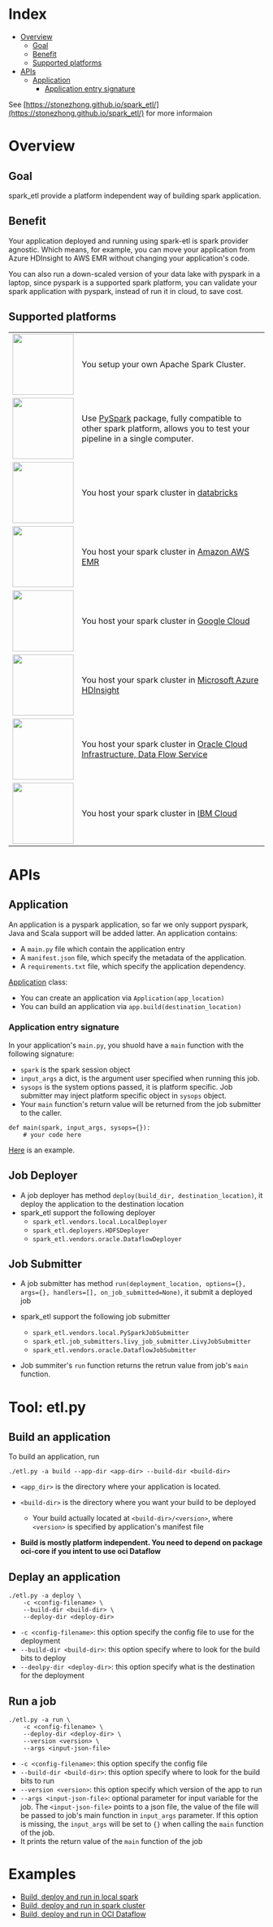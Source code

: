 # Index
* [Overview](#overview)
    * [Goal](#goal)
    * [Benefit](#benefit)
    * [Supported platforms](#supported_platforms)
* [APIs](#apis)
    * [Application](#application)
        * [Application entry signature](#application-entry-signature)

See [https://stonezhong.github.io/spark_etl/](https://stonezhong.github.io/spark_etl/) for more informaion

# Overview

## Goal
spark_etl provide a platform independent way of building spark application.

## Benefit
Your application deployed and running using spark-etl is spark provider agnostic. Which means, for example, you can move your application from Azure HDInsight to AWS EMR without changing your application's code.

You can also run a down-scaled version of your data lake with pyspark in a laptop, since pyspark is a supported spark platform, you can validate your spark application with pyspark, instead of run it in cloud, to save cost.

## Supported platforms
<table>
    <tr>
        <td>
            <img
                src="https://upload.wikimedia.org/wikipedia/commons/thumb/f/f3/Apache_Spark_logo.svg/1200px-Apache_Spark_logo.svg.png"
                width="120px"
            />
        </td>
        <td>You setup your own Apache Spark Cluster.</td>
    </tr>
    <tr>
        <td>
            <img src="https://miro.medium.com/max/700/1*qgkjkj6BLVS1uD4mw_sTEg.png" width="120px" />
        </td>
        <td>
            Use <a href="https://pypi.org/project/pyspark/">PySpark</a> package, fully compatible to other spark platform, allows you to test your pipeline in a single computer.
        </td>
    </tr>
    <tr>
        <td>
            <img src="https://databricks.com/wp-content/uploads/2019/02/databricks-generic-tile.png" width="120px">
        </td>
        <td>You host your spark cluster in <a href="https://databricks.com/">databricks </a></td>
    </tr>
    <tr>
        <td>
            <img
                src="https://blog.ippon.tech/content/images/2019/06/emrlogogo.png"
                width="120px"
            />
        </td>
        <td>You host your spark cluster in <a href="https://aws.amazon.com/emr/">Amazon AWS EMR</a></td>
    </tr>
    <tr>
        <td>
            <img
                src="https://d15shllkswkct0.cloudfront.net/wp-content/blogs.dir/1/files/2020/07/100-768x402.jpeg"
                width="120px"
            />
        </td>
        <td>You host your spark cluster in <a href="https://cloud.google.com/dataproc">Google Cloud</a></td>
    </tr>
    <tr>
        <td>
            <img
                src="https://apifriends.com/wp-content/uploads/2018/05/HDInsightsDetails.png"
                width="120px"
            />
        </td>
        <td>You host your spark cluster in <a href="https://azure.microsoft.com/en-us/services/hdinsight/">Microsoft Azure HDInsight</a></td>
    </tr>
    <tr>
        <td>
            <img
                src="https://cdn.app.compendium.com/uploads/user/e7c690e8-6ff9-102a-ac6d-e4aebca50425/d3598759-8045-4b7f-9619-0fed901a9e0b/File/a35b11e3f02caf5d5080e48167cf320c/1_xtt86qweroeeldhjroaaaq.png"
                width="120px"
            />
        </td>
        <td>
            You host your spark cluster in <a href="https://www.oracle.com/big-data/data-flow/">Oracle Cloud Infrastructure, Data Flow Service</a>
        </td>
    </tr>
    <tr>
        <td>
            <img
                src="https://upload.wikimedia.org/wikipedia/commons/2/24/IBM_Cloud_logo.png"
                width="120px"
            />
        </td>
        <td>You host your spark cluster in <a href="https://www.ibm.com/products/big-data-and-analytics">IBM Cloud</a></td>
    </tr>
</table>

# APIs
## Application
An application is a pyspark application, so far we only support pyspark, Java and Scala support will be added latter. An application contains:
* A `main.py` file which contain the application entry
* A `manifest.json` file, which specify the metadata of the application.
* A `requirements.txt` file, which specify the application dependency.

[Application](src/spark_etl/application.py) class:
* You can create an application via `Application(app_location)`
* You can build an application via `app.build(destination_location)`

### Application entry signature
In your application's `main.py`, you shuold have a `main` function with the following signature:
* `spark` is the spark session object
* `input_args` a dict, is the argument user specified when running this job.
* `sysops` is the system options passed, it is platform specific. Job submitter may inject platform specific object in `sysops` object.
* Your `main` function's return value will be returned from the job submitter to the caller.
```
def main(spark, input_args, sysops={}):
    # your code here
```
[Here](examples/myapp) is an example.

## Job Deployer
* A job deployer has method `deploy(build_dir, destination_location)`, it deploy the application to the destination location
* spark_etl support the following deployer
    * `spark_etl.vendors.local.LocalDeployer`
    * `spark_etl.deployers.HDFSDeployer`
    * `spark_etl.vendors.oracle.DataflowDeployer`


## Job Submitter
* A job submitter has method `run(deployment_location, options={}, args={}, handlers=[], on_job_submitted=None)`, it submit a deployed job

* spark_etl support the following job submitter
    * `spark_etl.vendors.local.PySparkJobSubmitter`
    * `spark_etl.job_submitters.livy_job_submitter.LivyJobSubmitter`
    * `spark_etl.vendors.oracle.DataflowJobSubmitter`
* Job summiter's `run` function returns the retrun value from job's `main` function.


# Tool: etl.py
## Build an application
To build an application, run
```
./etl.py -a build --app-dir <app-dir> --build-dir <build-dir>
```
* `<app_dir>` is the directory where your application is located.
* `<build-dir>` is the directory where you want your build to be deployed
    * Your build actually located at `<build-dir>/<version>`, where `<version>` is specified by application's manifest file

* **Build is mostly platform independent. You need to depend on package oci-core if you intent to use oci Dataflow**


## Deplay an application
```
./etl.py -a deploy \
    -c <config-filename> \
    --build-dir <build-dir> \
    --deploy-dir <deploy-dir>
```

* `-c <config-filename>`: this option specify the config file to use for the deployment
* `--build-dir <build-dir>`: this option specify where to look for the build bits to deploy
* `--deolpy-dir <deploy-dir>`: this option specify what is the destination for the deployment

## Run a job
```
./etl.py -a run \
    -c <config-filename> \
    --deploy-dir <deploy-dir> \
    --version <version> \
    --args <input-json-file>
```
* `-c <config-filename>`: this option specify the config file
* `--build-dir <build-dir>`: this option specify where to look for the build bits to run
* `--version <version>`: this option specify which version of the app to run
* `--args <input-json-file>`: optional parameter for input variable for the job. The `<input-json-file>` points to a json file, the value of the file will be passed to job's main function in `input_args` parameter. If this option is missing, the `input_args` will be set to `{}` when calling the `main` function of the job.
* It prints the return value of the `main` function of the job

# Examples
* [Build, deploy and run in local spark](examples/test-local-spark.md)
* [Build, deploy and run in spark cluster](examples/test-native-spark.md)
* [Build, deploy and run in OCI Dataflow](examples/test-oci-dataflow.md)
